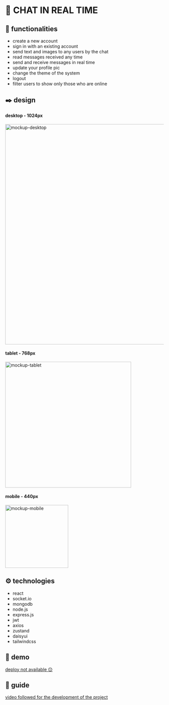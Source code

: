 # 📌 CHAT IN REAL TIME


## 🏹 functionalities
* create a new account
* sign in with an existing account
* send text and images to any users by the chat
* read messages received any time
* send and receive messages in real time
* update your profile pic
* change the theme of the system
* logout
* filter users to show only those who are online 

## ✒️ design
#### desktop - 1024px
<img width="700px" src='https://res.cloudinary.com/dbgqj70zg/image/upload/v1742130565/ozbyxawyrtcm71kuj8ud.png' alt='mockup-desktop' />

#### tablet - 768px
<img width="400px" src='https://res.cloudinary.com/dbgqj70zg/image/upload/v1742130593/vswhioqoyvhfthak5flz.png' alt='mockup-tablet' />

#### mobile - 440px
<img width="200px" src='https://res.cloudinary.com/dbgqj70zg/image/upload/v1742130598/ymmkgjtqc8dztgpt3ael.png' alt='mockup-mobile' />



## ⚙ technologies
* react
* socket.io
* mongodb
* node.js
* express.js
* jwt
* axios
* zustand
* daisyui
* tailwindcss


## 🚀 demo
[deploy not available 😔]()


## 📙 guide
<a href='https://www.youtube.com/watch?v=ntKkVrQqBYY' target='_blank'>
video followed for the development of the project
</a>

